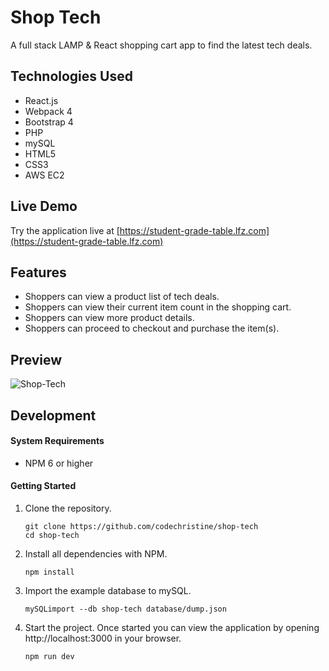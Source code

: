 # Shop Tech

A full stack LAMP & React shopping cart app to find the latest tech deals.

## Technologies Used

- React.js
- Webpack 4
- Bootstrap 4
- PHP
- mySQL
- HTML5
- CSS3
- AWS EC2

## Live Demo

Try the application live at [https://student-grade-table.lfz.com](https://student-grade-table.lfz.com)

## Features

- Shoppers can view a product list of tech deals.
- Shoppers can view their current item count in the shopping cart.
- Shoppers can view more product details.
- Shoppers can proceed to checkout and purchase the item(s).

## Preview

![Shop-Tech](images/shop-tech.gif)

## Development

#### System Requirements

- NPM 6 or higher

#### Getting Started

1. Clone the repository.

    ```shell
    git clone https://github.com/codechristine/shop-tech
    cd shop-tech
    ```

1. Install all dependencies with NPM.

    ```shell
    npm install
    ```

1. Import the example database to mySQL.

    ```shell
    mySQLimport --db shop-tech database/dump.json
    ```

1. Start the project. Once started you can view the application by opening http://localhost:3000 in your browser.

    ```shell
    npm run dev
    ```
